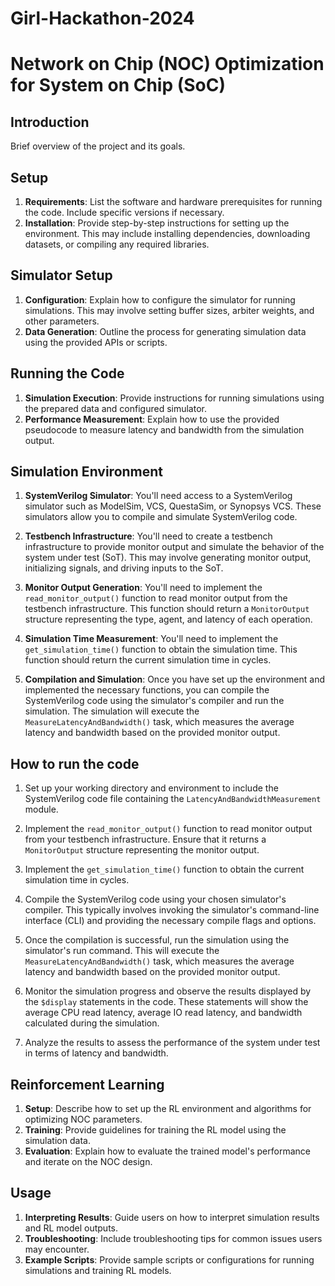 # Girl-Hackathon-2024


# Network on Chip (NOC) Optimization for System on Chip (SoC)

## Introduction

Brief overview of the project and its goals.

## Setup

1. **Requirements**: List the software and hardware prerequisites for running the code. Include specific versions if necessary.
2. **Installation**: Provide step-by-step instructions for setting up the environment. This may include installing dependencies, downloading datasets, or compiling any required libraries.

## Simulator Setup

1. **Configuration**: Explain how to configure the simulator for running simulations. This may involve setting buffer sizes, arbiter weights, and other parameters.
2. **Data Generation**: Outline the process for generating simulation data using the provided APIs or scripts.

## Running the Code

1. **Simulation Execution**: Provide instructions for running simulations using the prepared data and configured simulator.
2. **Performance Measurement**: Explain how to use the provided pseudocode to measure latency and bandwidth from the simulation output.

## Simulation Environment 

1. **SystemVerilog Simulator**: You'll need access to a SystemVerilog simulator such as ModelSim, VCS, QuestaSim, or Synopsys VCS. These simulators allow you to compile and simulate SystemVerilog code.

2. **Testbench Infrastructure**: You'll need to create a testbench infrastructure to provide monitor output and simulate the behavior of the system under test (SoT). This may involve generating monitor output, initializing signals, and driving inputs to the SoT.

3. **Monitor Output Generation**: You'll need to implement the `read_monitor_output()` function to read monitor output from the testbench infrastructure. This function should return a `MonitorOutput` structure representing the type, agent, and latency of each operation.

4. **Simulation Time Measurement**: You'll need to implement the `get_simulation_time()` function to obtain the simulation time. This function should return the current simulation time in cycles.

5. **Compilation and Simulation**: Once you have set up the environment and implemented the necessary functions, you can compile the SystemVerilog code using the simulator's compiler and run the simulation. The simulation will execute the `MeasureLatencyAndBandwidth()` task, which measures the average latency and bandwidth based on the provided monitor output.

 ## How to run the code
1. Set up your working directory and environment to include the SystemVerilog code file containing the `LatencyAndBandwidthMeasurement` module.

2. Implement the `read_monitor_output()` function to read monitor output from your testbench infrastructure. Ensure that it returns a `MonitorOutput` structure representing the monitor output.

3. Implement the `get_simulation_time()` function to obtain the current simulation time in cycles.

4. Compile the SystemVerilog code using your chosen simulator's compiler. This typically involves invoking the simulator's command-line interface (CLI) and providing the necessary compile flags and options.

5. Once the compilation is successful, run the simulation using the simulator's run command. This will execute the `MeasureLatencyAndBandwidth()` task, which measures the average latency and bandwidth based on the provided monitor output.

6. Monitor the simulation progress and observe the results displayed by the `$display` statements in the code. These statements will show the average CPU read latency, average IO read latency, and bandwidth calculated during the simulation.

7. Analyze the results to assess the performance of the system under test in terms of latency and bandwidth.

## Reinforcement Learning

1. **Setup**: Describe how to set up the RL environment and algorithms for optimizing NOC parameters.
2. **Training**: Provide guidelines for training the RL model using the simulation data.
3. **Evaluation**: Explain how to evaluate the trained model's performance and iterate on the NOC design.

## Usage

1. **Interpreting Results**: Guide users on how to interpret simulation results and RL model outputs.
2. **Troubleshooting**: Include troubleshooting tips for common issues users may encounter.
3. **Example Scripts**: Provide sample scripts or configurations for running simulations and training RL models.



